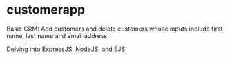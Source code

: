 # customerapp
Basic CRM: Add customers and delete customers whose inputs include first name, last name and email address

Delving into ExpressJS, NodeJS, and EJS
